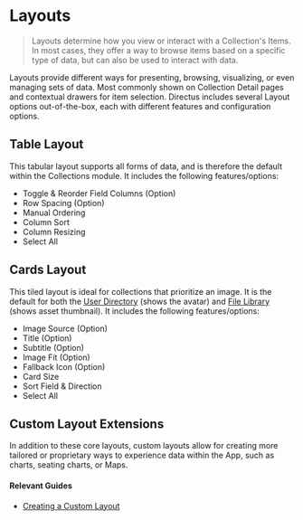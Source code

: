 # Layouts <small></small>

> Layouts determine how you view or interact with a Collection's Items. In most cases, they offer a way to browse items
> based on a specific type of data, but can also be used to interact with data.

Layouts provide different ways for presenting, browsing, visualizing, or even managing sets of data. Most commonly shown
on Collection Detail pages and contextual drawers for item selection. Directus includes several Layout options
out-of-the-box, each with different features and configuration options.

## Table Layout

This tabular layout supports all forms of data, and is therefore the default within the Collections module. It includes
the following features/options:

- Toggle & Reorder Field Columns (Option)
- Row Spacing (Option)
- Manual Ordering
- Column Sort
- Column Resizing
- Select All

## Cards Layout

This tiled layout is ideal for collections that prioritize an image. It is the default for both the
[User Directory](/guides/users/) (shows the avatar) and [File Library](/guides/files/) (shows asset thumbnail). It
includes the following features/options:

- Image Source (Option)
- Title (Option)
- Subtitle (Option)
- Image Fit (Option)
- Fallback Icon (Option)
- Card Size
- Sort Field & Direction
- Select All

<!-- ## Calendar

This temporal layout is ideal for collections that prioritize a date and/or time. It is the default for the [Activity Page](/concepts/activity-and-versions). It includes the following features/options:

* @TODO

 -->

## Custom Layout Extensions

In addition to these core layouts, custom layouts allow for creating more tailored or proprietary ways to experience
data within the App, such as charts, seating charts, or Maps.

#### Relevant Guides

- [Creating a Custom Layout](/guides/layouts)
